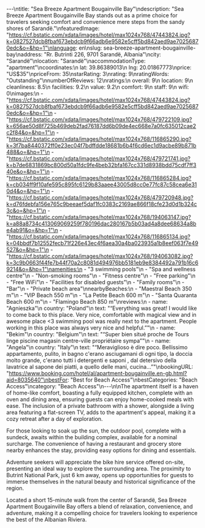 ---\ntitle: "Sea Breeze Apartment Bougainville Bay"\ndescription: "Sea Breeze Apartment Bougainville Bay stands out as a prime choice for travelers seeking comfort and convenience mere steps from the sandy shores of Sarandë."\nfeaturedImage: "https://cf.bstatic.com/xdata/images/hotel/max1024x768/47443824.jpg?k=0827527dcb8fbaf673ebdcb9f66adb6e9582e5cff5bd842aed9ae70256870edc&o=&hp=1"\nlanguage: en\nslug: sea-breeze-apartment-bougainville-bay\naddress: "Rr. Butrinti 226, 9701 Sarandë, Albania"\ncity: "Sarandë"\nlocation: "Sarandë"\naccommodationType: "apartment"\ncoordinates:\n  lat: 39.86389013\n  lng: 20.01867773\nprice: "US$35"\npriceFrom: 35\nstarRating: 3\nrating: 9\nratingWords: "Outstanding"\nnumberOfReviews: 12\nratings:\n  overall: 9\n  location: 9\n  cleanliness: 8.5\n  facilities: 9.2\n  value: 9.2\n  comfort: 9\n  staff: 9\n  wifi: 0\nimages:\n  - "https://cf.bstatic.com/xdata/images/hotel/max1024x768/47443824.jpg?k=0827527dcb8fbaf673ebdcb9f66adb6e9582e5cff5bd842aed9ae70256870edc&o=&hp=1"\n  - "https://cf.bstatic.com/xdata/images/hotel/max1024x768/479722109.jpg?k=656ae50d8f725b469deb2fad76187dd6b09de4ec668e7a0fc635012cae2c2f84&o=&hp=1"\n  - "https://cf.bstatic.com/xdata/images/hotel/max1024x768/116865290.jpg?k=3f7ba8440372ff0e23ec04f7bdffdde18681b6b4f6cd6ec1d9acbe89b871b488&o=&hp=1"\n  - "https://cf.bstatic.com/xdata/images/hotel/max1024x768/479721741.jpg?k=b7de6831869bc800d50a1fdc9fe4beb32bfa167cc331d8938bdd75cdf7ff340e&o=&hp=1"\n  - "https://cf.bstatic.com/xdata/images/hotel/max1024x768/116865284.jpg?k=cb034ff9f10afe595c895fc6129b83aaee43005d8cc0e77fc87c58cea6e310d4&o=&hp=1"\n  - "https://cf.bstatic.com/xdata/images/hotel/max1024x768/479720948.jpg?k=d76fdebfa156e765c9beeaef5daf1fc0383c2169ae866f18cfe23d0d1b324c3c&o=&hp=1"\n  - "https://cf.bstatic.com/xdata/images/hotel/max1024x768/194063147.jpg?k=a88a8734c413069069259f780196dac280167b5b03ad4a8dee68634a8be4ab91&o=&hp=1"\n  - "https://cf.bstatic.com/xdata/images/hotel/max1024x768/116865134.jpg?k=04bbdf7b12552fecb71f226e43ec4f6aea30a4ba023935a1b8eef063f7e49527&o=&hp=1"\n  - "https://cf.bstatic.com/xdata/images/hotel/max1024x768/194063082.jpg?k=3c9b0663f44fe7b44f70a2c8081d494976bb5181eb9e8384492a791b16c69214&o=&hp=1"\namenities:\n  - "3 swimming pools"\n  - "Spa and wellness centre"\n  - "Non-smoking rooms"\n  - "Fitness centre"\n  - "Free parking"\n  - "Free WiFi"\n  - "Facilities for disabled guests"\n  - "Family rooms"\n  - "Bar"\n  - "Private beach area"\nnearbyBeaches:\n  - "Maestral Beach 350 m"\n  - "VIP Beach 550 m"\n  - "La Petite Beach 600 m"\n  - "Santa Quaranta Beach 600 m"\n  - "Flamingo Beach 850 m"\nreviews:\n  - name: "Agnieszka"\n    country: "Poland"\n    text: "“Everything was great! I would like to come back to this place. Very nice, comfortable with magical view and in awesome place <3 swimming pool was really next to the apartment. People working in this place was always very nice and helpful.”"\n  - name: "Bekim"\n    country: "Belgium"\n    text: "“Super bien situé proche de Tours linge piscine magasin centre-ville propriétaire sympa”"\n  - name: "Angela"\n    country: "Italy"\n    text: "“Meraviglioso è dire poco. Bellissimo appartamento, pulito, in bagno c'erano asciugamani di ogni tipo, la doccia molto grande, c'erano tutti i detergenti e saponi , dal detersivo della lavatrice al sapone dei piatti, a quello delle mani, cucina...”"\nbookingURL: "https://www.booking.com/hotel/al/apartment-bougainville.en-gb.html?aid=8035640"\nbestFor: "Best for Beach Access"\nbestCategories: "Beach Access"\ncategory: "Beach Access"\n---\n\nThe apartment itself is a haven of home-like comfort, boasting a fully equipped kitchen, complete with an oven and dining area, ensuring guests can enjoy home-cooked meals with ease. The inclusion of a private bathroom with a shower, alongside a living area featuring a flat-screen TV, adds to the apartment's appeal, making it a cozy retreat after a day of exploration.

For those looking to soak up the sun, the outdoor pool, complete with a sundeck, awaits within the building complex, available for a nominal surcharge. The convenience of having a restaurant and grocery store nearby enhances the stay, providing easy options for dining and essentials.

Adventure seekers will appreciate the bike hire service offered on-site, presenting an ideal way to explore the surrounding area. The proximity to Butrint National Park, just 6 km away, opens up opportunities for guests to immerse themselves in the natural beauty and historical significance of the region.

Located a short 15-minute walk from the center of Sarandë, Sea Breeze Apartment Bougainville Bay offers a blend of relaxation, convenience, and adventure, making it a compelling choice for travelers looking to experience the best of the Albanian Riviera.